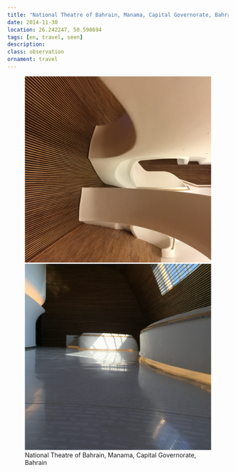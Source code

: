 ```yaml
---
title: "‎⁨National Theatre of Bahrain⁩, ⁨Manama⁩, ⁨Capital Governorate⁩, ⁨Bahrain⁩"
date: 2014-11-30
location: 26.242247, 50.598694
tags: [en, travel, seen]
description: 
class: observation
ornament: travel
---
```


<figure>
  <img src="/assets/img/2014-11-30-national-theatre-of-bahrain-manama-capital-governorate-bahrain.jpeg" alt="‎⁨National Theatre of Bahrain⁩, ⁨Manama⁩, ⁨Capital Governorate⁩, ⁨Bahrain⁩">
 <img src="/assets/img/2014-12-03-national-theatre-of-bahrain-manama-capital-governorate-bahrain.jpeg" alt="‎⁨National Theatre of Bahrain⁩, ⁨Manama⁩, ⁨Capital Governorate⁩, ⁨Bahrain⁩">
  <figcaption>‎⁨National Theatre of Bahrain⁩, ⁨Manama⁩, ⁨Capital Governorate⁩, ⁨Bahrain⁩</figcaption>
</figure>
